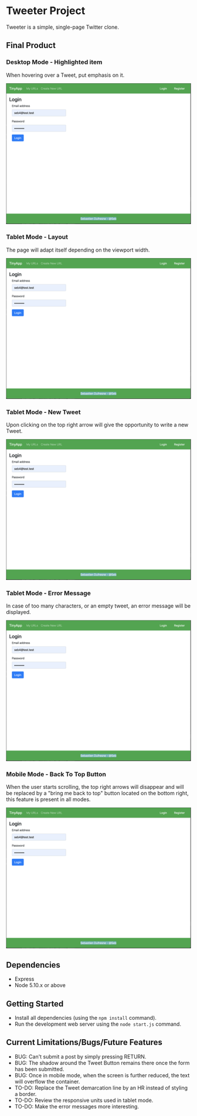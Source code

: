 # Tweeter Project

Tweeter is a simple, single-page Twitter clone.

## Final Product

### Desktop Mode - Highlighted item

When hovering over a Tweet, put emphasis on it.

!["Screen capture of highlighting in desktop mode"](https://github.com/SebDufresne/tinyapp/blob/master/docs/login.png)

### Tablet Mode - Layout

The page will adapt itself depending on the viewport width.

!["Screen capture of layout in tablet mode"](https://github.com/SebDufresne/tinyapp/blob/master/docs/login.png)

### Tablet Mode - New Tweet

Upon clicking on the top right arrow will give the opportunity to write a new Tweet.

!["Screen capture of a new tweet in tablet mode"](https://github.com/SebDufresne/tinyapp/blob/master/docs/login.png)

### Tablet Mode - Error Message

In case of too many characters, or an empty tweet, an error message will be displayed.

!["Screen capture of too many characters error in tablet mode"](https://github.com/SebDufresne/tinyapp/blob/master/docs/login.png)

### Mobile Mode - Back To Top Button

When the user starts scrolling, the top right arrows will disappear and will be replaced by a "bring me back to top" button located on the bottom right, this feature is present in all modes.

!["Screen capture of Back To Top Button in mobile mode"](https://github.com/SebDufresne/tinyapp/blob/master/docs/login.png)

## Dependencies

- Express
- Node 5.10.x or above

## Getting Started

- Install all dependencies (using the `npm install` command).
- Run the development web server using the `node start.js` command.

## Current Limitations/Bugs/Future Features

- BUG: Can't submit a post by simply pressing RETURN.
- BUG: The shadow around the Tweet Button remains there once the form has been submitted.
- BUG: Once in mobile mode, when the screen is further reduced, the text will overflow the container.
- TO-DO: Replace the Tweet demarcation line by an HR instead of styling a border.
- TO-DO: Review the responsive units used in tablet mode.
- TO-DO: Make the error messages more interesting.